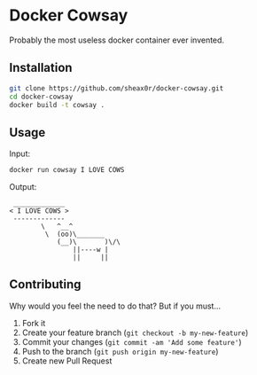 # Docker Cowsay

Probably the most useless docker container ever invented.

## Installation
```bash
git clone https://github.com/sheax0r/docker-cowsay.git
cd docker-cowsay
docker build -t cowsay .
```
## Usage
Input:
```bash
docker run cowsay I LOVE COWS
```

Output:
```
 _____________
< I LOVE COWS >
 -------------
        \   ^__^
         \  (oo)\_______
            (__)\       )\/\
                ||----w |
                ||     ||
```

## Contributing

Why would you feel the need to do that? But if you must...

1. Fork it
2. Create your feature branch (`git checkout -b my-new-feature`)
3. Commit your changes (`git commit -am 'Add some feature'`)
4. Push to the branch (`git push origin my-new-feature`)
5. Create new Pull Request

